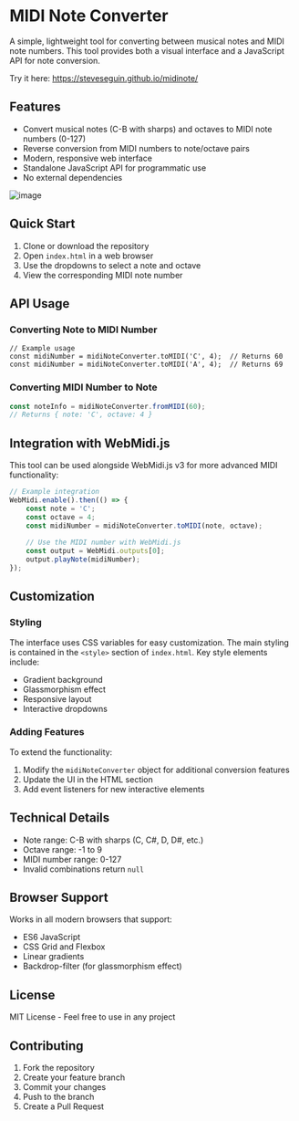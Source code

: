 # MIDI Note Converter

A simple, lightweight tool for converting between musical notes and MIDI note numbers. This tool provides both a visual interface and a JavaScript API for note conversion.

Try it here: https://steveseguin.github.io/midinote/

## Features

- Convert musical notes (C-B with sharps) and octaves to MIDI note numbers (0-127)
- Reverse conversion from MIDI numbers to note/octave pairs
- Modern, responsive web interface
- Standalone JavaScript API for programmatic use
- No external dependencies

![image](https://github.com/user-attachments/assets/a1bd717d-0261-48e2-8722-3d1cea333d16)

## Quick Start

1. Clone or download the repository
2. Open `index.html` in a web browser
3. Use the dropdowns to select a note and octave
4. View the corresponding MIDI note number

## API Usage

### Converting Note to MIDI Number

```
// Example usage
const midiNumber = midiNoteConverter.toMIDI('C', 4);  // Returns 60
const midiNumber = midiNoteConverter.toMIDI('A', 4);  // Returns 69
```

### Converting MIDI Number to Note

```javascript
const noteInfo = midiNoteConverter.fromMIDI(60);  
// Returns { note: 'C', octave: 4 }
```

## Integration with WebMidi.js

This tool can be used alongside WebMidi.js v3 for more advanced MIDI functionality:

```javascript
// Example integration
WebMidi.enable().then(() => {
    const note = 'C';
    const octave = 4;
    const midiNumber = midiNoteConverter.toMIDI(note, octave);
    
    // Use the MIDI number with WebMidi.js
    const output = WebMidi.outputs[0];
    output.playNote(midiNumber);
});
```

## Customization

### Styling

The interface uses CSS variables for easy customization. The main styling is contained in the `<style>` section of `index.html`. Key style elements include:

- Gradient background
- Glassmorphism effect
- Responsive layout
- Interactive dropdowns

### Adding Features

To extend the functionality:

1. Modify the `midiNoteConverter` object for additional conversion features
2. Update the UI in the HTML section
3. Add event listeners for new interactive elements

## Technical Details

- Note range: C-B with sharps (C, C#, D, D#, etc.)
- Octave range: -1 to 9
- MIDI number range: 0-127
- Invalid combinations return `null`

## Browser Support

Works in all modern browsers that support:
- ES6 JavaScript
- CSS Grid and Flexbox
- Linear gradients
- Backdrop-filter (for glassmorphism effect)

## License

MIT License - Feel free to use in any project

## Contributing

1. Fork the repository
2. Create your feature branch
3. Commit your changes
4. Push to the branch
5. Create a Pull Request

